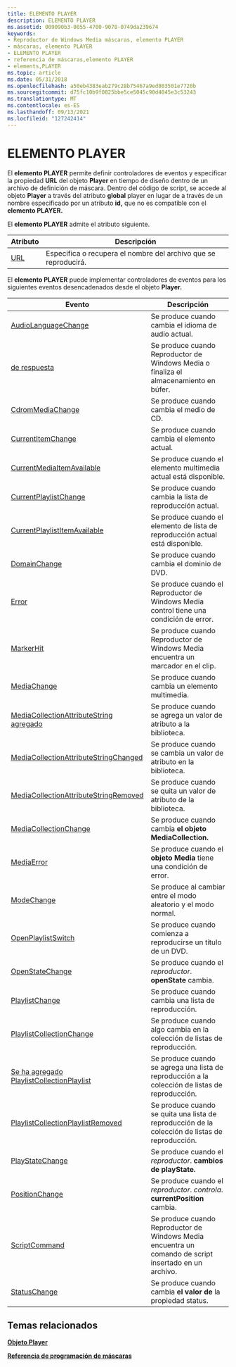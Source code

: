 ```yaml
---
title: ELEMENTO PLAYER
description: ELEMENTO PLAYER
ms.assetid: 009090b3-0055-4700-9078-0749da239674
keywords:
- Reproductor de Windows Media máscaras, elemento PLAYER
- máscaras, elemento PLAYER
- ELEMENTO PLAYER
- referencia de máscaras,elemento PLAYER
- elements,PLAYER
ms.topic: article
ms.date: 05/31/2018
ms.openlocfilehash: a50eb4383eab279c28b75467a9ed803501e7720b
ms.sourcegitcommit: d75fc10b9f0825bbe5ce5045c90d4045e3c53243
ms.translationtype: MT
ms.contentlocale: es-ES
ms.lasthandoff: 09/13/2021
ms.locfileid: "127242414"
---
```

# <a name="player-element"></a>ELEMENTO PLAYER

El **elemento PLAYER** permite definir controladores de eventos y especificar la propiedad **URL** del objeto **Player** en tiempo de diseño dentro de un archivo de definición de máscara. Dentro del código de script, se accede al objeto **Player** a través del atributo **global** player en lugar de a través de un nombre especificado por un atributo **id,** que no es compatible con el **elemento PLAYER.**

El **elemento PLAYER** admite el atributo siguiente.



| Atributo             | Descripción                                          |
|-----------------------|------------------------------------------------------|
| [URL](player-url.md) | Especifica o recupera el nombre del archivo que se reproducirá. |



 

El **elemento PLAYER** puede implementar controladores de eventos para los siguientes eventos desencadenados desde el objeto **Player.**



| Evento                                                                                            | Descripción                                                                      |
|--------------------------------------------------------------------------------------------------|----------------------------------------------------------------------------------|
| [AudioLanguageChange](player-player-audiolanguagechange.md)                                     | Se produce cuando cambia el idioma de audio actual.                                  |
| [de respuesta](player-player-buffering.md)                                                         | Se produce cuando Reproductor de Windows Media o finaliza el almacenamiento en búfer.                       |
| [CdromMediaChange](player-player-cdrommediachange.md)                                           | Se produce cuando cambia el medio de CD.                                                |
| [CurrentItemChange](player-player-currentitemchange.md)                                         | Se produce cuando cambia el elemento actual.                                            |
| [CurrentMediaItemAvailable](player-player-currentmediaitemavailable.md)                         | Se produce cuando el elemento multimedia actual está disponible.                            |
| [CurrentPlaylistChange](player-player-currentplaylistchange.md)                                 | Se produce cuando cambia la lista de reproducción actual.                                        |
| [CurrentPlaylistItemAvailable](player-player-currentplaylistitemavailable.md)                   | Se produce cuando el elemento de lista de reproducción actual está disponible.                         |
| [DomainChange](player-player-domainchange.md)                                                   | Se produce cuando cambia el dominio de DVD.                                              |
| [Error](player-player-error.md)                                                                 | Se produce cuando el Reproductor de Windows Media control tiene una condición de error.             |
| [MarkerHit](player-player-markerhit.md)                                                         | Se produce cuando Reproductor de Windows Media encuentra un marcador en el clip.                |
| [MediaChange](player-player-mediachange.md)                                                     | Se produce cuando cambia un elemento multimedia.                                                |
| [MediaCollectionAttributeString agregado](player-player-mediacollectionattributestringadded.md)     | Se produce cuando se agrega un valor de atributo a la biblioteca.                          |
| [MediaCollectionAttributeStringChanged](player-player-mediacollectionattributestringchanged.md) | Se produce cuando se cambia un valor de atributo en la biblioteca.                        |
| [MediaCollectionAttributeStringRemoved](player-player-mediacollectionattributestringremoved.md) | Se produce cuando se quita un valor de atributo de la biblioteca.                      |
| [MediaCollectionChange](player-player-mediacollectionchange.md)                                 | Se produce cuando cambia **el objeto MediaCollection.**                              |
| [MediaError](player-player-mediaerror.md)                                                       | Se produce cuando el **objeto Media** tiene una condición de error.                         |
| [ModeChange](player-player-modechange.md)                                                       | Se produce al cambiar entre el modo aleatorio y el modo normal.                           |
| [OpenPlaylistSwitch](player-player-openplaylistswitch.md)                                       | Se produce cuando comienza a reproducirse un título de un DVD.                                     |
| [OpenStateChange](player-player-openstatechange.md)                                             | Se produce cuando el *reproductor*. **openState** cambia.                                      |
| [PlaylistChange](player-player-playlistchange.md)                                               | Se produce cuando cambia una lista de reproducción.                                                  |
| [PlaylistCollectionChange](player-player-playlistcollectionchange.md)                           | Se produce cuando algo cambia en la colección de listas de reproducción.                        |
| [Se ha agregado PlaylistCollectionPlaylist](player-player-playlistcollectionplaylistadded.md)             | Se produce cuando se agrega una lista de reproducción a la colección de listas de reproducción.                      |
| [PlaylistCollectionPlaylistRemoved](player-player-playlistcollectionplaylistremoved.md)         | Se produce cuando se quita una lista de reproducción de la colección de listas de reproducción.                  |
| [PlayStateChange](player-player-playstatechange.md)                                             | Se produce cuando el *reproductor*. **cambios de playState.**                                      |
| [PositionChange](player-player-positionchange.md)                                               | Se produce cuando el *reproductor*. *controla*. **currentPosition** cambia.                     |
| [ScriptCommand](player-player-scriptcommand.md)                                                 | Se produce cuando Reproductor de Windows Media encuentra un comando de script insertado en un archivo. |
| [StatusChange](player-player-statuschange.md)                                                   | Se produce cuando cambia **el valor de** la propiedad status.                               |



 

## <a name="related-topics"></a>Temas relacionados

<dl> <dt>

[**Objeto Player**](player-object.md)
</dt> <dt>

[**Referencia de programación de máscaras**](skin-programming-reference.md)
</dt> </dl>

 

 





